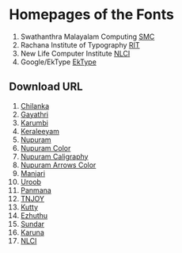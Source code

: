 # Homepages of the Fonts 

1. Swathanthra Malayalam Computing [SMC](https://smc.org.in/fonts/)
2. Rachana Institute of Typography [RIT](https://rachana.org.in)
3. New Life Computer Institute [NLCI](https://github.com/nlci)
4. Google/EkType [EkType](https://ektype.in)

## Download URL

1. [Chilanka](https://smc.org.in/downloads//fonts/chilanka/chilanka.zip)
2. [Gayathri](https://smc.org.in/downloads//fonts/gayathri/gayathri.zip)
3. [Karumbi](https://smc.org.in/downloads//fonts/karumbi/karumbi.zip)
4. [Keraleeyam](https://smc.org.in/downloads//fonts/keraleeyam/keraleeyam.zip)
5. [Nupuram](https://smc.org.in/downloads/fonts/nupuram/Nupuram.zip)
6. [Nupuram Color](https://smc.org.in/downloads/fonts/nupuram/Nupuram-Color.zip)
7. [Nupuram Caligraphy](https://smc.org.in/downloads/fonts/nupuram/Nupuram-Calligraphy.zip)
8. [Nupuram Arrows Color](https://smc.org.in/downloads/fonts/nupuram/Nupuram-Arrows-Color.zip)
9. [Manjari](https://smc.org.in/downloads//fonts/manjari/manjari.zip)
10. [Uroob](https://smc.org.in/downloads//fonts/uroob/uroob.zip)
11. [Panmana](https://gitlab.com/rit-fonts/Panmana/-/jobs/artifacts/1.3/download?job=build-tag)
12. [TNJOY](https://gitlab.com/rit-fonts/tnjoy/-/jobs/artifacts/1.5/download?job=build-tag)
13. [Kutty](https://gitlab.com/rit-fonts/Kutty/-/jobs/artifacts/1.2/download?job=build-tag)
14. [Ezhuthu](https://gitlab.com/rit-fonts/ezhuthu/-/jobs/artifacts/1.4/download?job=build-tag)
15. [Sundar](https://gitlab.com/rit-fonts/Sundar/-/jobs/artifacts/2.2/download?job=build-tag)
16. [Karuna](https://gitlab.com/rit-fonts/karuna/-/jobs/artifacts/1.1/download?job=build-tag)
17. [NLCI](https://github.com/nlci/mlym-font-vayalar/archive/b283595/mlym-font-vayalar-b2835952a0fd29bb257fb0f6171fbb4cf0975639.tar.gz)
